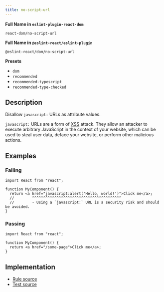 ```yaml
---
title: no-script-url
---
```


**Full Name in `eslint-plugin-react-dom`**

```plain copy
react-dom/no-script-url
```

**Full Name in `@eslint-react/eslint-plugin`**

```plain copy
@eslint-react/dom/no-script-url
```

**Presets**

- `dom`
- `recommended`
- `recommended-typescript`
- `recommended-type-checked`

## Description

Disallow `javascript:` URLs as attribute values.

`javascript:` URLs are a form of [XSS](https://en.wikipedia.org/wiki/Cross-site_scripting) attack. They allow an attacker to execute arbitrary JavaScript in the context of your website, which can be used to steal user data, deface your website, or perform other malicious actions.

## Examples

### Failing

```tsx
import React from "react";

function MyComponent() {
  return <a href="javascript:alert('Hello, world!')">Click me</a>;
  //        ^^^^^^^^^^^^^^^^^^^^^^^^^^^^^^^^^^^^^^^^
  //        - Using a `javascript:` URL is a security risk and should be avoided.
}
```

### Passing

```tsx
import React from "react";

function MyComponent() {
  return <a href="/some-page">Click me</a>;
}
```

## Implementation

- [Rule source](https://github.com/Rel1cx/eslint-react/tree/main/packages/plugins/eslint-plugin-react-dom/src/rules/no-script-url.ts)
- [Test source](https://github.com/Rel1cx/eslint-react/tree/main/packages/plugins/eslint-plugin-react-dom/src/rules/no-script-url.spec.ts)

